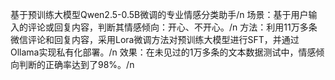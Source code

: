 基于预训练大模型Qwen2.5-0.5B微调的专业情感分类助手/n
场景：基于用户输入的评论或回复内容，判断其情感倾向：开心、不开心。/n
方法：利用11万多条微信评论和回复内容，采用Lora微调方法对预训练大模型进行SFT，并通过Ollama实现私有化部署。/n
效果：在未见过的1万多条的文本数据测试中，情感倾向判断的正确率达到了98%。/n
